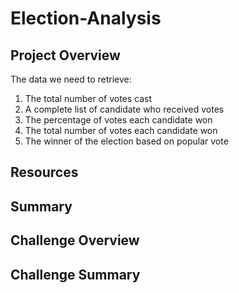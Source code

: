 # Election-Analysis

## Project Overview
The data we need to retrieve:
1. The total number of votes cast
2. A complete list of candidate who received votes
3. The percentage of votes each candidate won
4. The total number of votes each candidate won
5. The winner of the election based on popular vote

## Resources


## Summary




## Challenge Overview


## Challenge Summary

